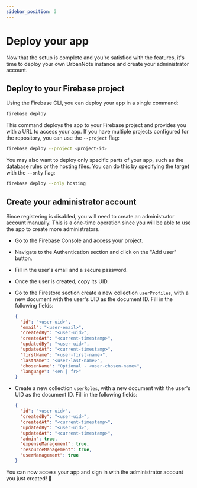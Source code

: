 ```yaml
---
sidebar_position: 3
---
```


# Deploy your app

Now that the setup is complete and you're satisfied with the features, it's time to deploy your own UrbanNote instance and create your administrator account.

## Deploy to your Firebase project

Using the Firebase CLI, you can deploy your app in a single command:

```bash
firebase deploy
```

This command deploys the app to your Firebase project and provides you with a URL to access your app. If you have multiple projects configured for the repository, you can use the `--project` flag:

```bash
firebase deploy --project <project-id>
```

You may also want to deploy only specific parts of your app, such as the database rules or the hosting files. You can do this by specifying the target with the `--only` flag:

```bash
firebase deploy --only hosting
```

## Create your administrator account

Since registering is disabled, you will need to create an administrator account manually. This is a one-time operation since you will be able to use the app to create more administrators.

- Go to the Firebase Console and access your project.

- Navigate to the Authentication section and click on the "Add user" button.

- Fill in the user's email and a secure password.

- Once the user is created, copy its UID.

- Go to the Firestore section create a new collection `userProfiles`, with a new document with the user's UID as the document ID. Fill in the following fields:

  ```json
  {
    "id": "<user-uid>",
    "email": "<user-email>",
    "createdBy": "<user-uid>",
    "createdAt": "<current-timestamp>",
    "updatedBy": "<user-uid>",
    "updatedAt": "<current-timestamp>",
    "firstName": "<user-first-name>",
    "lastName": "<user-last-name>",
    "chosenName": "Optional - <user-chosen-name>",
    "language": "<en | fr>"
  }
  ```

- Create a new collection `userRoles`, with a new document with the user's UID as the document ID. Fill in the following fields:

  ```json
  {
    "id": "<user-uid>",
    "createdBy": "<user-uid>",
    "createdAt": "<current-timestamp>",
    "updatedBy": "<user-uid>",
    "updatedAt": "<current-timestamp>",
    "admin": true,
    "expenseManagement": true,
    "resourceManagement": true,
    "userManagement": true
  }
  ```

You can now access your app and sign in with the administrator account you just created! 🎉
